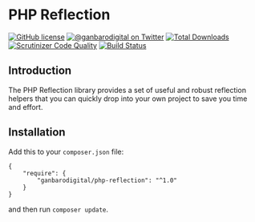 # PHP Reflection

[![GitHub license](https://img.shields.io/badge/license-New%20BSD-blue.svg)](https://raw.githubusercontent.com/ganbarodigital/php-reflection/develop/LICENSE.md)
[![@ganbarodigital on Twitter](http://img.shields.io/badge/twitter-%40ganbarodigital-blue.svg?style=flat)](https://twitter.com/ganbarodigital)
[![Total Downloads](https://img.shields.io/packagist/dt/ganbarodigital/php-reflection.svg?style=flat)](https://packagist.org/packages/ganbarodigital/php-reflection)
[![Scrutinizer Code Quality](https://scrutinizer-ci.com/g/ganbarodigital/php-reflection/badges/quality-score.png?b=master)](https://scrutinizer-ci.com/g/ganbarodigital/php-reflection/?branch=master)
[![Build Status](https://scrutinizer-ci.com/g/ganbarodigital/php-reflection/badges/build.png?b=master)](https://scrutinizer-ci.com/g/ganbarodigital/php-reflection/build-status/master)

## Introduction

The PHP Reflection library provides a set of useful and robust reflection helpers that you can quickly drop into your own project to save you time and effort.

## Installation

Add this to your `composer.json` file:

	{
		"require": {
			"ganbarodigital/php-reflection": "^1.0"
		}
	}

and then run `composer update`.
